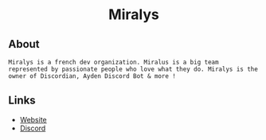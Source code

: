 <div align="center">

<h1>Miralys</h1>
  
</div>

## About

```Miralys is a french dev organization. Miralus is a big team represented by passionate people who love what they do. Miralys is the owner of Discordian, Ayden Discord Bot & more !```

## Links

- [Website](https://miralys.xyz/)
- [Discord](Soon...)
